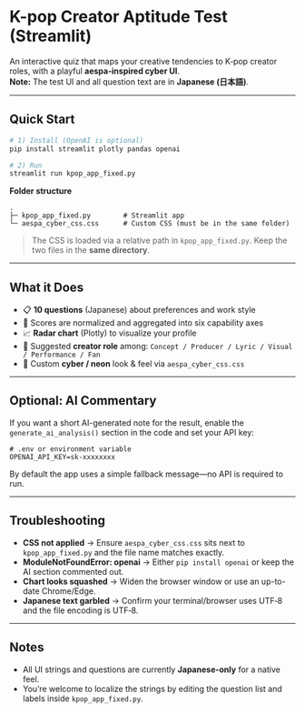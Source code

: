 # K-pop Creator Aptitude Test (Streamlit)

An interactive quiz that maps your creative tendencies to K‑pop creator roles, with a playful **aespa‑inspired cyber UI**.  
**Note:** The test UI and all question text are in **Japanese (日本語)**.

---

## Quick Start

```bash
# 1) Install (OpenAI is optional)
pip install streamlit plotly pandas openai

# 2) Run
streamlit run kpop_app_fixed.py
```

**Folder structure**
```
.
├─ kpop_app_fixed.py        # Streamlit app
└─ aespa_cyber_css.css      # Custom CSS (must be in the same folder)
```

> The CSS is loaded via a relative path in `kpop_app_fixed.py`. Keep the two files in the **same directory**.

---

## What it Does

- 📋 **10 questions** (Japanese) about preferences and work style
- 🧮 Scores are normalized and aggregated into six capability axes
- 📈 **Radar chart** (Plotly) to visualize your profile
- 🧭 Suggested **creator role** among: `Concept / Producer / Lyric / Visual / Performance / Fan`
- 🎨 Custom **cyber / neon** look & feel via `aespa_cyber_css.css`

---

## Optional: AI Commentary

If you want a short AI-generated note for the result, enable the `generate_ai_analysis()` section in the code and set your API key:

```
# .env or environment variable
OPENAI_API_KEY=sk-xxxxxxxx
```

By default the app uses a simple fallback message—no API is required to run.

---

## Troubleshooting

- **CSS not applied** → Ensure `aespa_cyber_css.css` sits next to `kpop_app_fixed.py` and the file name matches exactly.  
- **ModuleNotFoundError: openai** → Either `pip install openai` or keep the AI section commented out.  
- **Chart looks squashed** → Widen the browser window or use an up-to-date Chrome/Edge.  
- **Japanese text garbled** → Confirm your terminal/browser uses UTF‑8 and the file encoding is UTF‑8.

---

## Notes

- All UI strings and questions are currently **Japanese-only** for a native feel.  
- You’re welcome to localize the strings by editing the question list and labels inside `kpop_app_fixed.py`.
